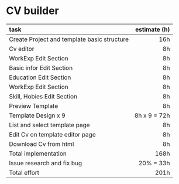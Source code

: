 # CV builder

| task                                        | estimate (h)  | 
| :--                                         |            --:|
| Create Project and template basic structure |           16h |
| Cv editor                                   |            8h |
| WorkExp Edit Section                        |            8h |
| Basic infor Edit Section                    |            8h |
| Education Edit Section                      |            8h |
| WorkExp Edit Section                        |            8h |
| Skill, Hobies Edit Section                  |            8h |
| Preview Template                            |            8h |
| Template Design x 9                         |  8h x 9 = 72h |
| List and select template page               |            8h |
| Edit Cv on template editor page             |            8h |
| Download Cv from html                       |            8h |
| Total implementation                        |          168h |
| Issue research and fix bug                  |     20% = 33h |
| Total effort                                |          201h |

